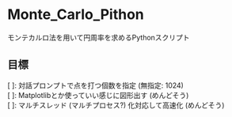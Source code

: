 # Monte_Carlo_Pithon
モンテカルロ法を用いて円周率を求めるPythonスクリプト  

## 目標
[ ]: 対話プロンプトで点を打つ個数を指定 (無指定: 1024)  
[ ]: Matplotlibとか使っていい感じに図形出す (めんどそう)  
[ ]: マルチスレッド (マルチプロセス?) 化対応して高速化 (めんどそう)
